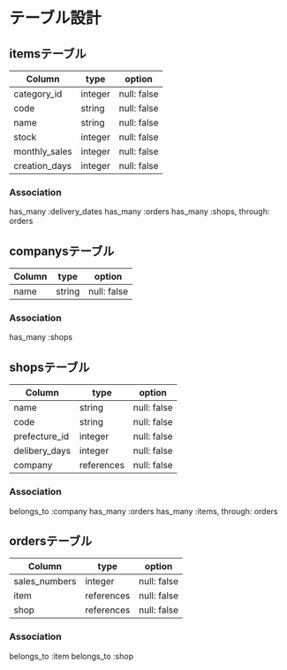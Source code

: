 # テーブル設計

## itemsテーブル

| Column        | type    | option      |
| ------------- | ------- | ----------- |
| category_id   | integer | null: false |
| code          | string  | null: false |
| name          | string  | null: false |
| stock         | integer | null: false |
| monthly_sales | integer | null: false |
| creation_days | integer | null: false |

### Association

has_many :delivery_dates
has_many :orders
has_many :shops, through: orders


## companysテーブル

| Column        | type    | option      |
| ------------- | ------- | ----------- |
| name          | string  | null: false |

### Association

has_many :shops


## shopsテーブル

| Column        | type       | option      |
| ------------- | ---------- | ----------- |
| name          | string     | null: false |
| code          | string     | null: false |
| prefecture_id | integer    | null: false |
| delibery_days | integer    | null: false |
| company       | references | null: false |

### Association

belongs_to :company
has_many :orders
has_many :items, through: orders


## ordersテーブル

| Column        | type        | option      |
| ------------- | ----------- | ----------- |
| sales_numbers | integer     | null: false |
| item          | references  | null: false |
| shop          | references  | null: false |

### Association

belongs_to :item
belongs_to :shop